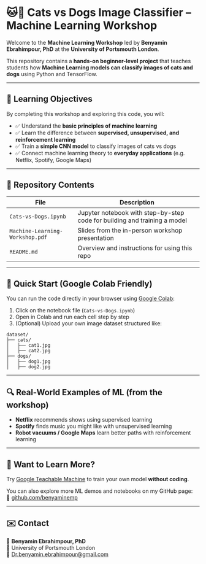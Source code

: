 # 🐱🐶 Cats vs Dogs Image Classifier – Machine Learning Workshop

Welcome to the **Machine Learning Workshop** led by **Benyamin Ebrahimpour, PhD** at the **University of Portsmouth London**.

This repository contains a **hands-on beginner-level project** that teaches students how **Machine Learning models can classify images of cats and dogs** using Python and TensorFlow.

---

## 🎯 Learning Objectives

By completing this workshop and exploring this code, you will:

- ✅ Understand the **basic principles of machine learning**
- ✅ Learn the difference between **supervised, unsupervised, and reinforcement learning**
- ✅ Train a **simple CNN model** to classify images of cats vs dogs
- ✅ Connect machine learning theory to **everyday applications** (e.g. Netflix, Spotify, Google Maps)

---

## 📁 Repository Contents

| File | Description |
|------|-------------|
| `Cats-vs-Dogs.ipynb` | Jupyter notebook with step-by-step code for building and training a model |
| `Machine-Learning-Workshop.pdf` | Slides from the in-person workshop presentation |
| `README.md` | Overview and instructions for using this repo |

---

## 🚀 Quick Start (Google Colab Friendly)

You can run the code directly in your browser using [Google Colab](https://colab.research.google.com):

1. Click on the notebook file (`Cats-vs-Dogs.ipynb`)
2. Open in Colab and run each cell step by step
3. (Optional) Upload your own image dataset structured like:

```
dataset/
├── cats/
│   ├── cat1.jpg
│   ├── cat2.jpg
├── dogs/
│   ├── dog1.jpg
│   ├── dog2.jpg
```

---

## 🔍 Real-World Examples of ML (from the workshop)

- **Netflix** recommends shows using supervised learning  
- **Spotify** finds music you might like with unsupervised learning  
- **Robot vacuums / Google Maps** learn better paths with reinforcement learning  

---

## 🧠 Want to Learn More?

Try [Google Teachable Machine](https://teachablemachine.withgoogle.com/) to train your own model **without coding**.

You can also explore more ML demos and notebooks on my GitHub page:  
🔗 [github.com/benyaminemp](https://github.com/benyaminemp)

---

## ✉️ Contact

📧 **Benyamin Ebrahimpour, PhD**  
📍 University of Portsmouth London  
📨 Dr.benyamin.ebrahimpour@gmail.com
